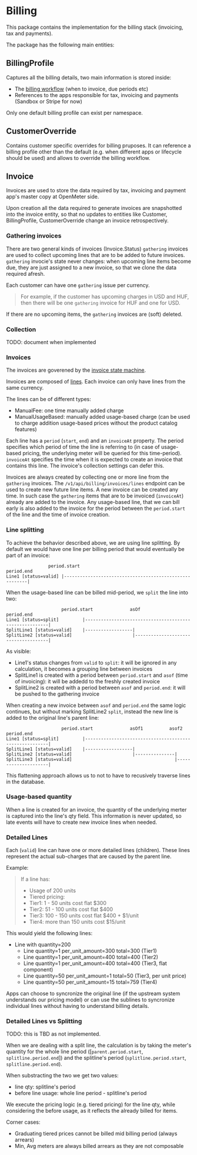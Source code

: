 # Billing

This package contains the implementation for the billing stack (invoicing, tax and payments).

The package has the following main entities:

## BillingProfile

Captures all the billing details, two main information is stored inside:
- The [billing workflow](./entity/customeroverride.go) (when to invoice, due periods etc)
- References to the apps responsible for tax, invoicing and payments (Sandbox or Stripe for now)

Only one default billing profile can exist per namespace.

## CustomerOverride

Contains customer specific overrides for billing pruposes. It can reference a billing profile other than the default (e.g. when different apps or lifecycle should be used) and allows to override the billing workflow.

## Invoice

Invoices are used to store the data required by tax, invoicing and payment app's master copy at OpenMeter side.

Upon creation all the data required to generate invoices are snapshotted into the invoice entity, so that no updates to entities like Customer, BillingProfile, CustomerOverride change an invoice retrospectively.

### Gathering invoices

There are two general kinds of invoices (Invoice.Status) `gathering` invoices are used to collect upcoming lines that are to be added to future invoices. `gathering` invocie's state never changes: when upcoming line items become due, they are just assigned to a new invoice, so that we clone the data required afresh.

Each customer can have one `gathering` issue per currency.
> For example, if the customer has upcoming charges in USD and HUF, then there will be one `gathering` invoice for HUF and one for USD.

If there are no upcoming items, the `gathering` invoices are (soft) deleted.

### Collection

TODO: document when implemented

### Invoices

The invoices are goverened by the [invoice state machine](./service/invoicestate.go).

Invoices are composed of [lines](./entity/invoiceline.go). Each invoice can only have lines from the same currency.

The lines can be of different types:
- ManualFee: one time manually added charge
- ManualUsageBased: manually added usage-based charge (can be used to charge addition usage-based prices without the product catalog features)

Each line has a `period` (`start`, `end`) and an `invoiceAt` property. The period specifies which period of time the line is referring to (in case of usage-based pricing, the underlying meter will be queried for this time-period). `invoiceAt` specifies the time when it is expected to create an invoice that contains this line. The invoice's collection settings can defer this.

Invoices are always created by collecting one or more line from the `gathering` invoices. The `/v1/api/billing/invoices/lines` endpoint can be used to create new future line items. A new invoice can be created any time. In such case the `gathering` items that are to be invoiced (`invoiceAt`) already are added to the invoice. Any usage-based line, that we can bill early is also added to the invoice for the period between the `period.start` of the line and the time of invoice creation.

### Line splitting

To achieve the behavior described above, we are using line splitting. By default we would have one line per billing period that would eventually be part of an invoice:

```
                period.start                                              period.end
Line1 [status=valid] |--------------------------------------------------------|
```

When the usage-based line can be billed mid-period, we `split` the line into two:

```
                     period.start              asOf                              period.end
Line1 [status=split]         |--------------------------------------------------------|
SplitLine1 [status=valid]    |------------------|
SplitLine2 [status=valid]                       |-------------------------------------|
```

As visible:
- Line1's status changes from `valid` to `split`: it will be ignored in any calculation, it becomes a grouping line between invoices
- SplitLine1 is created with a period between `period.start` and `asof` (time of invoicing): it will be addedd to the freshly created invoice
- SplitLine2 is created with a period between `asof` and `period.end`: it will be pushed to the gathering invoice

When creating a new invoice between `asof` and `period.end` the same logic continues, but without marking SplitLine2 `split`, instead the new line is added to the original line's parent line:

```
                     period.start              asOf1          asof2                period.end
Line1 [status=split]         |--------------------------------------------------------|
SplitLine1 [status=valid]    |------------------|
SplitLine2 [status=valid]                       |---------------|
SplitLine3 [status=valid]                                       |---------------------|
```

This flattening approach allows us to not to have to recusively traverse lines in the database.

### Usage-based quantity

When a line is created for an invoice, the quantity of the underlying merter is captured into the line's qty field. This information is never updated, so late events will have to create new invoice lines when needed.

### Detailed Lines

Each (`valid`) line can have one or more detailed lines (children). These lines represent the actual sub-charges that are caused by the parent line.

Example:
> If a line has:
> - Usage of 200 units
> - Tiered pricing:
> - Tier1: 1 - 50 units cost flat $300
> - Tier2: 51 - 100 units cost flat $400
> - Tier3: 100 - 150 units cost flat $400 + $1/unit
> - Tier4: more than 150 units cost $15/unit

This would yield the following lines:

- Line with quantity=200
  - Line quantity=1 per_unit_amount=300 total=300 (Tier1)
  - Line quantity=1 per_unit_amount=400 total=400 (Tier2)
  - Line quantity=1 per_unit_amount=400 total=400 (Tier3, flat component)
  - Line quantity=50 per_unit_amount=1 total=50 (Tier3, per unit price)
  - Line quantity=50 per_unit_amount=15 total=759 (Tier4)

Apps can choose to syncronize the original line (if the upstream system understands our pricing model) or can use the sublines to syncronize individual lines without having to understand billing details.

### Detailed Lines vs Splitting

TODO: this is TBD as not implemented.

When we are dealing with a split line, the calculation is by taking the meter's quantity for the whole line period ([`parent.period.start`, `splitline.period.end`]) and the splitline's period (`splitline.period.start`, `splitline.period.end`).

When substracting the two we get two values:
- line qty: splitline's period
- before line usage: whole line period - splitline's period

We execute the pricing logic (e.g. tiered pricing) for the line qty, while considering the before usage, as it reflects the already billed for items.

Corner cases:
- Graduating tiered prices cannot be billed mid billing period (always arrears)
- Min, Avg meters are always billed arrears as they are not composable


